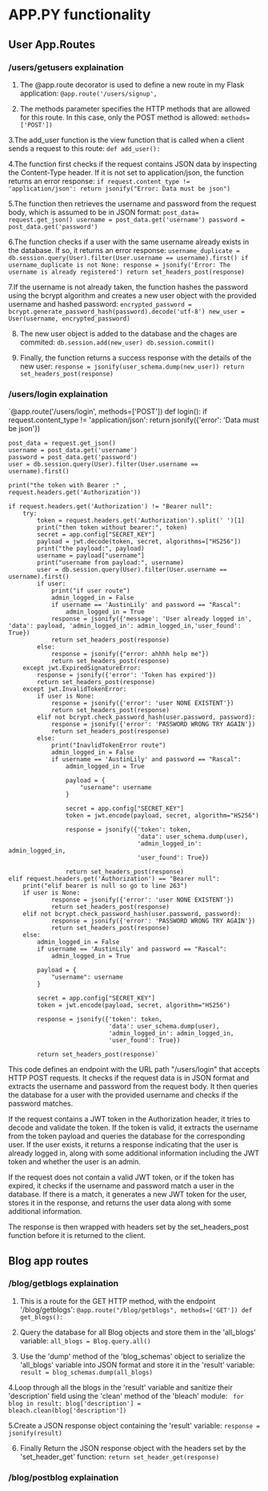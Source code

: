 # APP.PY functionality

## User App.Routes

### /users/getusers explaination
1. The @app.route decorator is used to define a new route in my Flask application:
`@app.route('/users/signup',`

2. The methods parameter specifies the HTTP methods that are allowed for this route. In this case, only the POST method is allowed:
`methods=['POST'])`

3.The add_user function is the view function that is called when a client sends a request to this route:
`def add_user():`

4.The function first checks if the request contains JSON data by inspecting the Content-Type header. If it is not set to application/json, the function returns an error response:
`if request.content_type != 'application/json':
    return jsonify("Error: Data must be json")`

5.The function then retrieves the username and password from the request body, which is assumed to be in JSON format:
`post_data= request.get_json()
username = post_data.get('username')
password = post_data.get('password')`

6.The function checks if a user with the same username already exists in the database. If so, it returns an error response:
`username_duplicate = db.session.query(User).filter(User.username == username).first()
if username_duplicate is not None:
    response = jsonify('Error: The username is already registered')
    return set_headers_post(response)`

7.If the username is not already taken, the function hashes the password using the bcrypt algorithm and creates a new user object with the provided username and hashed password:
`encrypted_password = bcrypt.generate_password_hash(password).decode('utf-8')
new_user = User(username, encrypted_password)`

8. The new user object is added to the database and the chages are commited:
`db.session.add(new_user)
db.session.commit()`

9. Finally, the function returns a success response with the details of the new user:
`response = jsonify(user_schema.dump(new_user))
return set_headers_post(response)`

### /users/login explaination

`@app.route('/users/login', methods=['POST'])
def login():
    if request.content_type != 'application/json':
        return jsonify({'error': 'Data must be json'})
    
    post_data = request.get_json()
    username = post_data.get('username')
    password = post_data.get('password')
    user = db.session.query(User).filter(User.username == username).first()
    
    print("the token with Bearer :" , request.headers.get('Authorization'))

    if request.headers.get('Authorization') != "Bearer null":
        try:
            token = request.headers.get('Authorization').split(' ')[1]
            print("then token without bearer:", token)
            secret = app.config["SECRET_KEY"]
            payload = jwt.decode(token, secret, algorithms=["HS256"])
            print("the payload:", payload)
            username = payload["username"]
            print("username from payload:", username)
            user = db.session.query(User).filter(User.username == username).first()
            if user:
                print("if user route")
                admin_logged_in = False
                if username == 'AustinLily' and password == "Rascal":
                    admin_logged_in = True
                response = jsonify({'message': 'User already logged in', 'data': payload, 'admin_logged_in': admin_logged_in,'user_found': True})
                return set_headers_post(response)
            else:
                response = jsonify({"error: ahhhh help me"})
                return set_headers_post(response)
        except jwt.ExpiredSignatureError:
            response = jsonify({'error': 'Token has expired'})
            return set_headers_post(response)
        except jwt.InvalidTokenError:
            if user is None:
                response = jsonify({'error': 'user NONE EXISTENT'})
                return set_headers_post(response)
            elif not bcrypt.check_password_hash(user.password, password):
                response = jsonify({'error': 'PASSWORD WRONG TRY AGAIN'})
                return set_headers_post(response)
            else:
                print("InavlidTokenError route")
                admin_logged_in = False
                if username == 'AustinLily' and password == "Rascal":
                    admin_logged_in = True
        
                    payload = {
                        "username": username
                    }
        
                    secret = app.config["SECRET_KEY"]
                    token = jwt.encode(payload, secret, algorithm="HS256")

                    response = jsonify({'token': token,
                                        'data': user_schema.dump(user),
                                        'admin_logged_in': admin_logged_in,
                                        'user_found': True})
        
                    return set_headers_post(response)
    elif request.headers.get('Authorization') == "Bearer null":
        print("elif bearer is null so go to line 263")
        if user is None:
                response = jsonify({'error': 'user NONE EXISTENT'})
                return set_headers_post(response)
        elif not bcrypt.check_password_hash(user.password, password):
                response = jsonify({'error': 'PASSWORD WRONG TRY AGAIN'})
                return set_headers_post(response)
        else:
            admin_logged_in = False
            if username == 'AustinLily' and password == "Rascal":
                admin_logged_in = True
    
            payload = {
                "username": username
            }
    
            secret = app.config["SECRET_KEY"]
            token = jwt.encode(payload, secret, algorithm="HS256")

            response = jsonify({'token': token,
                                'data': user_schema.dump(user),
                                'admin_logged_in': admin_logged_in,
                                'user_found': True})

            return set_headers_post(response)`

This code defines an endpoint with the URL path "/users/login" that accepts HTTP POST requests. It checks if the request data is in JSON format and extracts the username and password from the request body. It then queries the database for a user with the provided username and checks if the password matches.

If the request contains a JWT token in the Authorization header, it tries to decode and validate the token. If the token is valid, it extracts the username from the token payload and queries the database for the corresponding user. If the user exists, it returns a response indicating that the user is already logged in, along with some additional information including the JWT token and whether the user is an admin.

If the request does not contain a valid JWT token, or if the token has expired, it checks if the username and password match a user in the database. If there is a match, it generates a new JWT token for the user, stores it in the response, and returns the user data along with some additional information.

The response is then wrapped with headers set by the set_headers_post function before it is returned to the client.

## Blog app routes

### /blog/getblogs explaination

1. This is a route for the GET HTTP method, with the endpoint '/blog/getblogs': 
`@app.route("/blog/getblogs", methods=['GET'])
def get_blogs():`

2. Query the database for all Blog objects and store them in the 'all_blogs' variable:
`all_blogs = Blog.query.all()`

3. Use the 'dump' method of the 'blog_schemas' object to serialize the 'all_blogs' variable into JSON format and store it in the 'result' variable: 
` result = blog_schemas.dump(all_blogs)`

4.Loop through all the blogs in the 'result' variable and sanitize their 'description' field using the 'clean' method of the 'bleach' module:
` for blog in result:
        blog['description'] = bleach.clean(blog['description'])`

5.Create a JSON response object containing the 'result' variable: 
`response = jsonify(result)`

6. Finally Return the JSON response object with the headers set by the 'set_header_get' function:
`return set_header_get(response)`

### /blog/postblog explaination